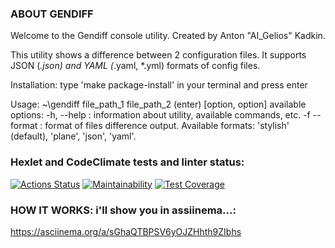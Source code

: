 ### ABOUT GENDIFF
Welcome to the Gendiff console utility.
Created by Anton "AI_Gelios" Kadkin.

This utility shows a difference between 2 configuration files.
It supports JSON (*.json) and YAML (*.yaml, *.yml) formats of config files.

Installation:
type 'make package-install' in your terminal and press enter

Usage:
  ~\gendiff file_path_1 file_path_2 (enter) [option, option]
    available options:
      -h, --help : information about utility, available commands, etc.
      -f --format : format of files difference output. Available formats: 'stylish' (default), 'plane', 'json', 'yaml'. 

### Hexlet and CodeClimate tests and linter status:
[![Actions Status](https://github.com/AIGelios/python-project-50/actions/workflows/hexlet-check.yml/badge.svg)](https://github.com/AIGelios/python-project-50/actions)
[![Maintainability](https://api.codeclimate.com/v1/badges/24b07c2c9d3dbe3b4547/maintainability)](https://codeclimate.com/github/AIGelios/python-project-50/maintainability)
[![Test Coverage](https://api.codeclimate.com/v1/badges/24b07c2c9d3dbe3b4547/test_coverage)](https://codeclimate.com/github/AIGelios/python-project-50/test_coverage)

### HOW IT WORKS: i'll show you in assiinema...:
https://asciinema.org/a/sGhaQTBPSV6yOJZHhth9ZIbhs



